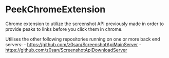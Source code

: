 # PeekChromeExtension
Chrome extension to utilize the screenshot API previously made in order to provide peaks to links before you click them in chrome. 

Utilises the other following repositories running on one or more back end servers:
        - https://github.com/z0san/ScreenshotApiMainServer
        - https://github.com/z0san/ScreenshotApiDownloadServer
